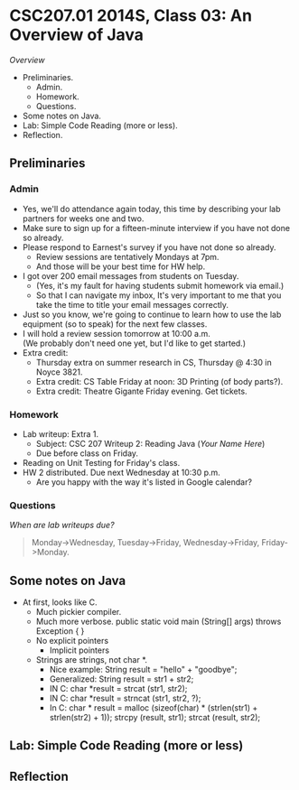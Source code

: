CSC207.01 2014S, Class 03: An Overview of Java
==============================================

_Overview_

* Preliminaries.
    * Admin.
    * Homework.
    * Questions.
* Some notes on Java.
* Lab: Simple Code Reading (more or less).
* Reflection.

Preliminaries
-------------

### Admin

* Yes, we'll do attendance again today, this time by describing your
  lab partners for weeks one and two.
* Make sure to sign up for a fifteen-minute interview if you have
  not done so already.
* Please respond to Earnest's survey if you have not done so already.
    * Review sessions are tentatively Mondays at 7pm.
    * And those will be your best time for HW help.
* I got over 200 email messages from students on Tuesday.  
    * (Yes, it's my fault for having students submit homework via email.)  
    * So that I can navigate my inbox, It's very important to me that you 
      take the time to title your email messages correctly.
* Just so you know, we're going to continue to learn how to use the 
  lab equipment (so to speak) for the next few classes.
* I will hold a review session tomorrow at 10:00 a.m.  
  (We probably don't need one yet, but I'd like to get started.)
* Extra credit: 
    * Thursday extra on summer research in CS, Thursday @ 4:30 in Noyce 3821.
    * Extra credit: CS Table Friday at noon: 3D Printing (of body parts?).
    * Extra credit: Theatre Gigante Friday evening.  Get tickets.

### Homework

* Lab writeup: Extra 1.
    * Subject: CSC 207 Writeup 2: Reading Java (*Your Name Here*)
    * Due before class on Friday.
* Reading on Unit Testing for Friday's class.
* HW 2 distributed.  Due next Wednesday at 10:30 p.m.
    * Are you happy with the way it's listed in Google calendar?

### Questions

_When are lab writeups due?_

> Monday->Wednesday, Tuesday->Friday, Wednesday->Friday, Friday->Monday.

Some notes on Java
------------------

* At first, looks like C.
    * Much pickier compiler.
    * Much more verbose.
       public static void 
         main (String[] args)
           throws Exception
       {
       }
   * No explicit pointers
       * Implicit pointers
   * Strings are strings, not char *.
       * Nice example: String result = "hello" + "goodbye";
       * Generalized: String result = str1 + str2;
       * IN C: char *result = strcat (str1, str2);
       * IN C: char *result = strncat (str1, str2, ?);
       * In C: 
           char * result = malloc (sizeof(char) * (strlen(str1) + strlen(str2) + 1));
           strcpy (result, str1);
           strcat (result, str2);

Lab: Simple Code Reading (more or less)
---------------------------------------

Reflection
----------

